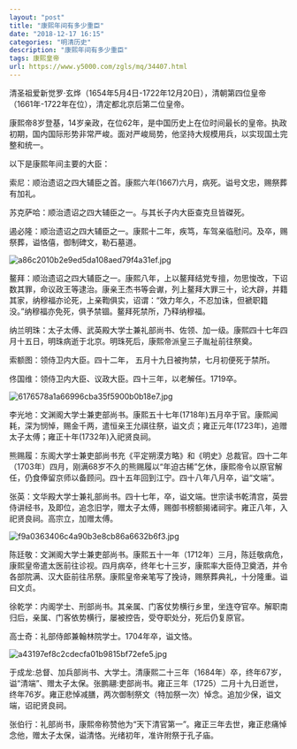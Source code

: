 ```yaml
---
layout: "post"
title: "康熙年间有多少重臣"
date: "2018-12-17 16:15"
categories: "明清历史"
description: "康熙年间有多少重臣"
tags: 康熙皇帝
url: https://www.y5000.com/zgls/mq/34407.html
---
```






清圣祖爱新觉罗·玄烨（1654年5月4日-1722年12月20日），清朝第四位皇帝（1661年-1722年在位），清定都北京后第二位皇帝。

康熙帝8岁登基，14岁亲政，在位62年，是中国历史上在位时间最长的皇帝。执政初期，国内国际形势非常严峻。面对严峻局势，他坚持大规模用兵，以实现国土完整和统一。

以下是康熙年间主要的大臣：

索尼：顺治遗诏之四大辅臣之首。康熙六年(1667)六月，病死。谥号文忠，赐祭葬有加礼。

苏克萨哈：顺治遗诏之四大辅臣之一。与其长子内大臣查克旦皆磔死。

遏必隆：顺治遗诏之四大辅臣之一。康熙十二年，疾笃，车驾亲临慰问。及卒，赐祭葬，谥恪僖，御制碑文，勒石墓道。  

![a86c2010b2e9ed5da108aed79f4a31ef.jpg](https://img.y5000.com/uploads/allimg/181011/a86c2010b2e9ed5da108aed79f4a31ef.jpg)

鳌拜：顺治遗诏之四大辅臣之一。康熙八年，上以鳌拜结党专擅，勿思悛改，下诏数其罪，命议政王等逮治。康亲王杰书等会谳，列上鳌拜大罪三十，论大辟，并籍其家，纳穆福亦论死，上亲鞫俱实，诏谓：“效力年久，不忍加诛，但褫职籍没。”纳穆福亦免死，俱予禁锢。鳌拜死禁所，乃释纳穆福。  

纳兰明珠：太子太傅、武英殿大学士兼礼部尚书、佐领、加一级。康熙四十七年四月十五日，明珠病逝于北京。明珠死后，康熙帝派皇三子胤祉前往祭奠。  

索额图：领侍卫内大臣。四十二年， 五月十九日被拘禁，七月初便死于禁所。  

佟国维：领侍卫内大臣、议政大臣。四十三年，以老解任。1719卒。  

![6176578a1a66996cba35f5900b0b18e7.jpg](https://img.y5000.com/uploads/allimg/181011/6176578a1a66996cba35f5900b0b18e7.jpg)

李光地：文渊阁大学士兼吏部尚书。康熙五十七年(1718年)五月卒于官。康熙闻耗，深为悯悼，赐金千两，遣恒亲王允祺往祭，谥文贞；雍正元年(1723年)，追赠太子太傅；雍正十年(1732年)入祀贤良祠。  

熊赐履：东阁大学士兼吏部尚书充《平定朔漠方略》和《明史》总裁官。四十二年（1703年）四月，刚满68岁不久的熊赐履以“年迫古稀”乞休，康熙帝令以原官解任，仍食俸留京师以备顾问。四十五年回到江宁。四十八年八月卒，谥“文端”。  

张英：文华殿大学士兼礼部尚书。四十七年，卒，谥文端。世宗读书乾清宫，英尝侍讲经书，及即位，追念旧学，赠太子太傅，赐御书榜额揭诸祠宇。雍正八年，入祀贤良祠。高宗立，加赠太傅。  

![f9a0363406c4a90b3e8cb86a6632b6f3.jpg](https://img.y5000.com/uploads/allimg/181011/f9a0363406c4a90b3e8cb86a6632b6f3.jpg)

陈廷敬：文渊阁大学士兼吏部尚书。康熙五十一年（1712年）三月，陈廷敬病危，康熙皇帝遣太医前往诊视。四月病卒，终年七十三岁，康熙率大臣侍卫奠洒，并令各部院满、汉大臣前往吊祭。康熙皇帝亲笔写了挽诗，赐祭葬典礼，十分隆重。谥曰文贞。  

徐乾学：内阁学士、刑部尚书。其亲属、门客仗势横行乡里，坐连夺官卒。解职南归后，亲属、门客依势横行，屡被控告，受夺职处分，死后仍复原官。  

高士奇：礼部侍郎兼翰林院学士。1704年卒，谥文恪。  

![a43197ef8c2cdecfa01b9815bf72efe5.jpg](https://img.y5000.com/uploads/allimg/181011/a43197ef8c2cdecfa01b9815bf72efe5.jpg)

于成龙:总督、加兵部尚书、大学士。清康熙二十三年（1684年）卒，终年67岁，谥“清端”、赠太子太保。张鹏翮:吏部尚书。雍正三年（1725）二月十九日逝世，终年76岁。雍正悲悼减膳，两次御制祭文（特加祭一次）悼念。追加少保，谥文端，诏祀贤良祠。  

张伯行：礼部尚书，康熙帝称赞他为“天下清官第一”。雍正三年去世，雍正悲痛悼念他，赠太子太保，谥清恪。光绪初年，准许附祭于孔子庙。  

  

  

  

  
